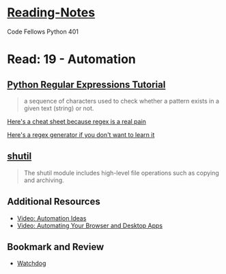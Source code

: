 # [Reading-Notes](https://alsosteve.github.io/reading-notes/)
Code Fellows Python 401

# Read: 19 - Automation

## [Python Regular Expressions Tutorial](https://www.datacamp.com/community/tutorials/python-regular-expression-tutorial)
> a sequence of characters used to check whether a pattern exists in a given text (string) or not.

[Here's a cheat sheet because regex is a real pain](https://cheatography.com/davechild/cheat-sheets/regular-expressions/)

[Here's a regex generator if you don't want to learn it](https://regex101.com/)

## [shutil](https://pymotw.com/3/shutil/)
> The shutil module includes high-level file operations such as copying and archiving.

## Additional Resources
-  [Video: Automation Ideas](https://www.youtube.com/watch?v=qbW6FRbaSl0&t=69s)
- [Video: Automating Your Browser and Desktop Apps](https://www.youtube.com/watch?v=dZLyfbSQPXI)

## Bookmark and Review
- [Watchdog](https://pythonhosted.org/watchdog/)
